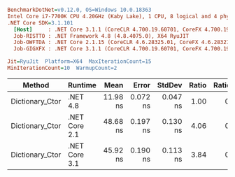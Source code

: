 ``` ini

BenchmarkDotNet=v0.12.0, OS=Windows 10.0.18363
Intel Core i7-7700K CPU 4.20GHz (Kaby Lake), 1 CPU, 8 logical and 4 physical cores
.NET Core SDK=3.1.101
  [Host]     : .NET Core 3.1.1 (CoreCLR 4.700.19.60701, CoreFX 4.700.19.60801), X64 RyuJIT
  Job-RISTTO : .NET Framework 4.8 (4.8.4075.0), X64 RyuJIT
  Job-OWFTDA : .NET Core 2.1.15 (CoreCLR 4.6.28325.01, CoreFX 4.6.28327.02), X64 RyuJIT
  Job-GIGXFX : .NET Core 3.1.1 (CoreCLR 4.700.19.60701, CoreFX 4.700.19.60801), X64 RyuJIT

Jit=RyuJit  Platform=X64  MaxIterationCount=15  
MinIterationCount=10  WarmupCount=2  

```
|          Method |       Runtime |     Mean |    Error |   StdDev | Ratio | RatioSD |
|---------------- |-------------- |---------:|---------:|---------:|------:|--------:|
| Dictionary_Ctor |      .NET 4.8 | 11.98 ns | 0.072 ns | 0.047 ns |  1.00 |    0.00 |
| Dictionary_Ctor | .NET Core 2.1 | 48.68 ns | 0.197 ns | 0.130 ns |  4.06 |    0.02 |
| Dictionary_Ctor | .NET Core 3.1 | 45.92 ns | 0.190 ns | 0.113 ns |  3.84 |    0.01 |
